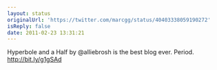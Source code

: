 ```yaml
---
layout: status
originalUrl: 'https://twitter.com/marcgg/status/40403338059190272'
isReply: false
date: 2011-02-23 13:31:21
---
```


Hyperbole and a Half by @alliebrosh is the best blog ever. Period. http://bit.ly/g1gSAd

